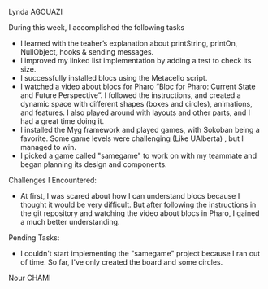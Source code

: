 Lynda AGOUAZI

During this week, I accomplished the following tasks
- I learned with the teaher’s explanation about printString, printOn, NullObject, hooks & sending messages.
- I improved my linked list implementation by adding a test to check its size.
- I successfully installed blocs using the Metacello script.
- I watched a video about blocs for Pharo “Bloc for Pharo: Current State and Future Perspective”. I followed the instructions, and created a dynamic space with different shapes (boxes and circles), animations, and features. I also played around with layouts and other parts, and I had a great time doing it.
- I installed the Myg framework and played games, with Sokoban being a favorite. Some game levels were challenging (Like UAlberta) , but I managed to win.
- I picked a game called "samegame" to work on with my teammate and began planning its design and components.

Challenges I Encountered:
- At first, I was scared about how I can understand blocs because I thought it would be very difficult. But after following the instructions in the git repository 
and watching the video about blocs in Pharo, I gained a much better understanding.

Pending Tasks:
- I couldn't start implementing the "samegame" project because I ran out of time. So far, I've only created the board and some circles.

Nour CHAMI



